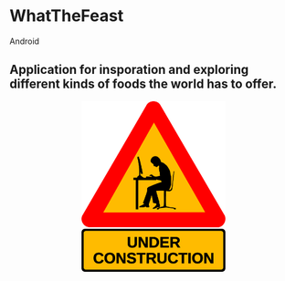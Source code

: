 # WhatTheFeast
Android

## Application for insporation and exploring different kinds of foods the world has to offer.

<p align="center">
  <img src="images/underconstruction.png" width=50% height=50%>
</p>

